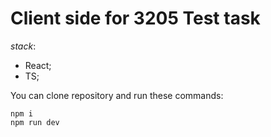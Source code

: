 # Client side for 3205 Test task

_stack_:
- React;
- TS;

You can clone repository and run these commands:
```
npm i
npm run dev
```